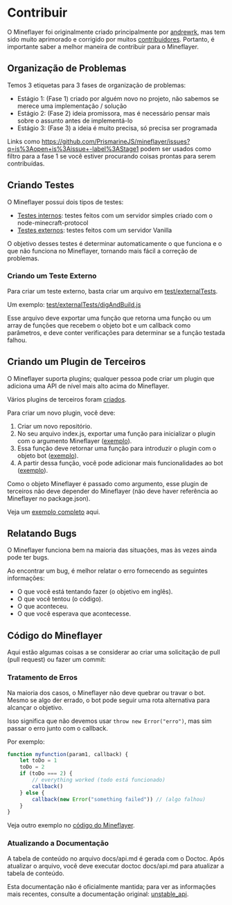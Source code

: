 # Contribuir

O Mineflayer foi originalmente criado principalmente por [andrewrk](http://github.com/andrewrk), mas tem sido muito aprimorado e corrigido por muitos [contribuidores](https://github.com/andrewrk/mineflayer/graphs/contributors). Portanto, é importante saber a melhor maneira de contribuir para o Mineflayer.

## Organização de Problemas

Temos 3 etiquetas para 3 fases de organização de problemas:

- Estágio 1: (Fase 1) criado por alguém novo no projeto, não sabemos se merece uma implementação / solução
- Estágio 2: (Fase 2) ideia promissora, mas é necessário pensar mais sobre o assunto antes de implementá-lo
- Estágio 3: (Fase 3) a ideia é muito precisa, só precisa ser programada

Links como https://github.com/PrismarineJS/mineflayer/issues?q=is%3Aopen+is%3Aissue+-label%3AStage1 podem ser usados como filtro para a fase 1 se você estiver procurando coisas prontas para serem contribuídas.

## Criando Testes

O Mineflayer possui dois tipos de testes:

- [Testes internos](test/internalTest.js): testes feitos com um servidor simples criado com o node-minecraft-protocol
- [Testes externos](test/externalTests/): testes feitos com um servidor Vanilla

O objetivo desses testes é determinar automaticamente o que funciona e o que não funciona no Mineflayer, tornando mais fácil a correção de problemas.

### Criando um Teste Externo

Para criar um teste externo, basta criar um arquivo em [test/externalTests](test/externalTests).

Um exemplo: [test/externalTests/digAndBuild.js](https://github.com/PrismarineJS/mineflayer/blob/master/test/externalTests/digAndBuild.js)

Esse arquivo deve exportar uma função que retorna uma função ou um array de funções que recebem o objeto bot e um callback como parâmetros, e deve conter verificações para determinar se a função testada falhou.

## Criando um Plugin de Terceiros

O Mineflayer suporta plugins; qualquer pessoa pode criar um plugin que adiciona uma API de nível mais alto acima do Mineflayer.

Vários plugins de terceiros foram [criados](https://github.com/andrewrk/mineflayer#third-party-plugins).

Para criar um novo plugin, você deve:

1. Criar um novo repositório.
2. No seu arquivo index.js, exportar uma função para inicializar o plugin com o argumento Mineflayer ([exemplo](https://github.com/andrewrk/mineflayer-navigate/blob/e24cb6a868ce64ae43bea2d035832c15ed01d301/index.js#L18)).
3. Essa função deve retornar uma função para introduzir o plugin com o objeto bot ([exemplo](https://github.com/andrewrk/mineflayer-navigate/blob/e24cb6a868ce64ae43bea2d035832c15ed01d301/index.js#L23)).
4. A partir dessa função, você pode adicionar mais funcionalidades ao bot ([exemplo](https://github.com/andrewrk/mineflayer-navigate/blob/e24cb6a868ce64ae43bea2d035832c15ed01d301/index.js#L32)).

Como o objeto Mineflayer é passado como argumento, esse plugin de terceiros não deve depender do Mineflayer (não deve haver referência ao Mineflayer no package.json).

Veja um [exemplo completo](https://github.com/andrewrk/mineflayer-navigate/tree/e24cb6a868ce64ae43bea2d035832c15ed01d301) aqui.

## Relatando Bugs

O Mineflayer funciona bem na maioria das situações, mas às vezes ainda pode ter bugs.

Ao encontrar um bug, é melhor relatar o erro fornecendo as seguintes informações:

- O que você está tentando fazer (o objetivo em inglês).
- O que você tentou (o código).
- O que aconteceu.
- O que você esperava que acontecesse.

## Código do Mineflayer

Aqui estão algumas coisas a se considerar ao criar uma solicitação de pull (pull request) ou fazer um commit:

### Tratamento de Erros

Na maioria dos casos, o Mineflayer não deve quebrar ou travar o bot. Mesmo se algo der errado, o bot pode seguir uma rota alternativa para alcançar o objetivo.

Isso significa que não devemos usar `throw new Error("erro")`, mas sim passar o erro junto com o callback.

Por exemplo:

```js
function myfunction(param1, callback) {
	let toDo = 1
	toDo = 2
	if (toDo === 2) {
		// everything worked (todo está funcionado)
		callback()
	} else {
		callback(new Error("something failed")) // (algo falhou)
	}
}
```

Veja outro exemplo no [código do Mineflayer](https://github.com/andrewrk/mineflayer/blob/a8736c4ea473cf1a609c5a29046c0cdad006d429/lib/plugins/bed.js#L10).

### Atualizando a Documentação

A tabela de conteúdo no arquivo docs/api.md é gerada com o Doctoc. Após atualizar o arquivo, você deve executar doctoc docs/api.md para atualizar a tabela de conteúdo.

Esta documentação não é oficialmente mantida; para ver as informações mais recentes, consulte a documentação original: [unstable_api](../CONTRIBUTING.md).
